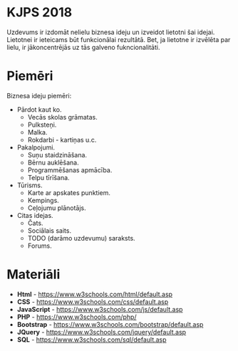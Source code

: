 # KJPS 2018

Uzdevums ir izdomāt nelielu biznesa ideju un izveidot lietotni šai idejai. Lietotnei ir ieteicams būt funkcionālai rezultātā. Bet, ja lietotne ir izvēlēta par lielu, ir jākoncentrējās uz tās galveno fukncionalitāti.

# Piemēri

Biznesa ideju piemēri:

* Pārdot kaut ko.
  * Vecās skolas grāmatas.
  * Pulksteņi.
  * Malka.
  * Rokdarbi - kartiņas u.c.
* Pakalpojumi.
  * Suņu staidzināšana.
  * Bērnu auklēšana.
  * Programmēšanas apmācība.
  * Telpu tīrīšana.
* Tūrisms.
  * Karte ar apskates punktiem.
  * Kempings.
  * Ceļojumu plānotājs.
* Citas idejas.
  * Čats.
  * Sociālais saits.
  * TODO (darāmo uzdevumu) saraksts.
  * Forums.

# Materiāli

* **Html** - https://www.w3schools.com/html/default.asp
* **CSS** - https://www.w3schools.com/css/default.asp
* **JavaScript** - https://www.w3schools.com/js/default.asp
* **PHP** - https://www.w3schools.com/php/
* **Bootstrap** - https://www.w3schools.com/bootstrap/default.asp
* **JQuery** - https://www.w3schools.com/jquery/default.asp
* **SQL** - https://www.w3schools.com/sql/default.asp
